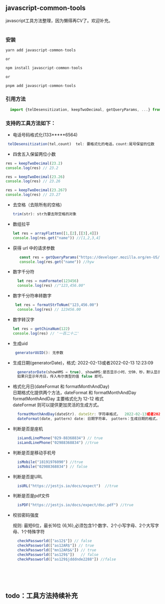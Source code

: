 ##  javascript-common-tools

javascript工具方法整理，因为懒得再CV了。欢迎补充。
<br/>
<br/>

### 安装
```javascript
yarn add javascript-common-tools

or

npm install javascript-common-tools

or 

pnpm add javascript-common-tools

```

### 引用方法
```javascript
  import {telDesensitization, keepTwoDecimal, getQueryParams, ...} from "javascript-common-tools"
```

### 支持的工具方法如下：

- 电话号码格式化(133*****6564) 
 ``` javascript
  telDesensitization(tel,count)  tel: 要格式化的电话，count:尾号保留的位数
````

- 四舍五入保留两位小数

```javascript
res = keepTwoDecimal(23.2)
console.log(res) // 23.2

res = keepTwoDecimal(23.26)
console.log(res) // 23.26

res = keepTwoDecimal(23.267)
console.log(res) // 23.27

```
- 去空格（去除所有的空格）
  
  ```javascript
  trim(str): str为要去除空格的对象
  ```
- 数组拉平
  
  ```javascript
  let res = arrayFlatten([1,[2],[[3],4]])
  console.log(res.get("name")) //[1,2,3,4]

  ```
- 获得 url 中的请求参数
  
  ```javascript
     const res = getQueryParams("https://developer.mozilla.org/en-US/docs/Web/API/URL_API?name=hyw&age=25&appId=22222&from=mdn")
     console.log(res.get("name")) //hyw
  ```
- 数字千分符
  ```javascript
    let res = numFormate(123456)
    console.log(res) //"123,456.00"
  ```
- 数字千分符串转数字
  ```javascript
   let res = formatStrToNum("123,456.00")
    console.log(res) // 123456.00
  ``` 
- 数字转汉字
  ```javascript
  let res = getChinaNum(122)
  console.log(res) // '一百二十二'
  ```
- 生成uid
  ```javascript
   generatorUUID(): 无参数
  ```
- 生成日期(generatorDate)，格式: 2022-02-13或者2022-02-13 12:23:09
  ```javascript
    generatorDate(showHMS = true), showHMS:是否显示小时、分钟、秒，默认显示
    如果只显示年月日，传入布尔类型的值 false 即可。
  ```

- 格式化月日(dateFormat 和 formatMonthAndDay)  
    日期格式化提供两个方法，dateFormat 和 formatMonthAndDay </br>
    formatMonthAndDay 主要格式化为 12-12 格式 </br>
    dateFormat 则可以提供更加灵活的生成方式。

  ```javascript
    formatMonthAndDay(dateStr). dateStr: 字符串格式，  2022-02-13或者2022-02-13 12:23:09
    dateFormat(date, pattern) date: 日期字符串， pattern：生成日期的格式，如 yyyyMMddhhmmss，yyyyMMdd，MM-dd， hh:mm 等
  ```
- 判断是否是座机
  ```javascript
    isLandLinePhone("029-88368834") // true
    isLandLinePhone("02988368834") //true
  ```
- 判断是否是移动手机号
  ```javascript
    isMobile("18191976090") //true
    isMobile("02988368834") // false
  ```  
- 判断是否是URL
  ```javascript
    isURL("https://jestjs.io/docs/expect")  //true
  ```
- 判断是否是pdf文件
  ```javascript
    isPDF("https://jestjs.io/docs/expect/doc.pdf") //true
  ```
- 校验密码强度
  
  规则: 最短6位，最长16位 {6,16},必须包含1个数字、2个小写字母、2个大写字母、1个特殊字符
  ```javascript
    checkPassworld(["as12$"]) // false
    checkPassworld(["as12AR$"]) // true
    checkPassworld(["mn12AR$&"]) // true
    checkPassworld(["as129$"])   // false
    checkPassworld(["as129$jdddnde2288"]) //false
  ```

</br></br></br>
 ## todo：工具方法持续补充 